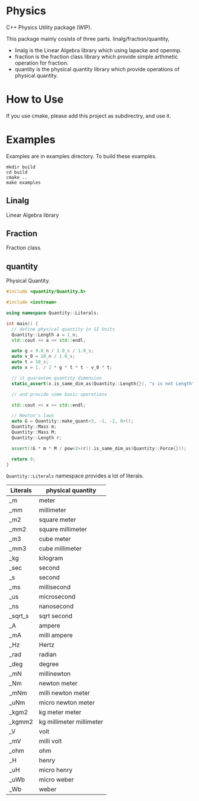# Physics

C++ Physics Utility package (WIP).

This package mainly cosists of three parts. linalg/fraction/quantity,

- linalg is the Linear Algebra library which using lapacke and openmp.
- fraction is the fraction class library which provide simple arthmetic operation
for fraction.
- quantity is the physical quantity library which provide operations of physical
quantity.

# How to Use
If you use cmake, please add this project as subdirectry, and use it.

# Examples
Examples are in examples directory. To build these examples.
```
mkdir build
cd build
cmake ..
make examples
```

## Linalg
Linear Algebra library

## Fraction
Fraction class.

## quantity
Physical Quantity.

```cpp
#include <quantity/Quantity.h>

#include <iostream>

using namespace Quantity::Literals;

int main() {
  // define physical quantity in SI Units
  Quantity::Length a = 1_m;
  std::cout << a << std::endl;

  auto g = 9.8_m / 1.0_s / 1.0_s;
  auto v_0 = 10_m / 1.0_s;
  auto t = 10_s;
  auto x = 1. / 2 * g * t * t - v_0 * t;

  // it guarantee quantity dimension
  static_assert(x.is_same_dim_as(Quantity::Length{}), "x is not Length");

  // and provide some basic operations

  std::cout << x << std::endl;

  // Newton's laws
  auto G = Quantity::make_quant<3, -1, -2, 0>();
  Quantity::Mass m;
  Quantity::Mass M;
  Quantity::Length r;

  assert((G * m * M / pow<2>(r)).is_same_dim_as(Quantity::Force{}));

  return 0;
}
```

`Quantity::Literals` namespace provides a lot of literals.

| Literals      | physical quantity        |
| ------------- | ------------------------ |
| _m            | meter                    |
| _mm           | millimeter               |
| _m2           | square meter             |
| _mm2          | square millimeter        |
| _m3           | cube meter               |
| _mm3          | cube millimeter          |
| _kg           | kilogram                 |
| _sec          | second                   |
| _s            | second                   |
| _ms           | millisecond              |
| _us           | microsecond              |
| _ns           | nanosecond               |
| _sqrt_s       | sqrt second              |
| _A            | ampere                   |
| _mA           | milli ampere             |
| _Hz           | Hertz                    |
| _rad          | radian                   |
| _deg          | degree                   |
| _mN           | millinewton              |
| _Nm           | newton meter             |
| _mNm          | milli newton meter       |
| _uNm          | micro newton meter       |
| _kgm2         | kg meter meter           |
| _kgmm2        | kg millimeter millimeter |
| _V            | volt                     |
| _mV           | milli volt               |
| _ohm          | ohm                      |
| _H            | henry                    |
| _uH           | micro henry              |
| _uWb          | micro weber              |
| _Wb           | weber                    |
